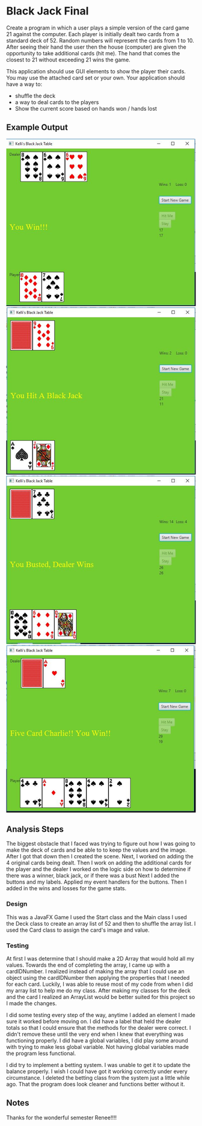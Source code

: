 # Black Jack Final

Create a program in which a user plays a simple version of the card game 21 against the computer. Each player is initially dealt two cards from a standard deck of 52. Random numbers will represent the cards from 1 to 10. After seeing their hand the user then the house (computer) are given the opportunity to take additional cards (hit me). The hand that comes the closest to 21 without exceeding 21 wins the game.

This application should use GUI elements to show the player their cards. You may use the attached card set or your own. Your application should have a way to:

- shuffle the deck
- a way to deal cards to the players
- Show the current score based on hands won / hands lost

## Example Output

![Sample Output](BlackJack\\images\\README.JPG)
![Sample Output](BlackJack\\images\\README2.JPG)
![Sample Output](BlackJack\\images\\README3.JPG)
![Sample Output](BlackJack\\images\\README4.JPG)

## Analysis Steps

The biggest obstacle that I faced was trying to figure out how I was going to make the deck of cards and be able to to keep the values and the image.
After I got that down then I created the scene. 
Next, I worked on adding the 4 original cards being dealt.
Then I work on adding the additional cards for the player and the dealer
I worked on the logic side on how to determine if there was a winner, black jack, or if there was a bust
Next I added the buttons and my labels. 
Applied my event handlers for the buttons.
Then I added in the wins and losses for the game stats. 

### Design

This was a JavaFX Game I used the Start class and the Main class
I used the Deck class to create an array list of 52 and then to shuffle the array list.
I used the Card class to assign the card's image and value.

### Testing
At first I was determine that I should make a 2D Array that would hold all my values. Towards the end of completing the array, I came up with a cardIDNumber.
I realized instead of making the array that I could use an object using the cardIDNumber then applying the properties that I needed for each card.
Luckily, I was able to reuse most of my code from when I did my array list to help me do my class.
After making my classes for the deck and the card I realized an ArrayList would be better suited for this project so I made the changes.

I did some testing every step of the way, anytime I added an element I made sure it worked before moving on. I did have a label that held the dealer totals
so that I could ensure that the methods for the dealer were correct. I didn't remove these until the very end when I knew that everything was functioning properly.
I did have a global variables, I did play some around with trying to make less global variable.
Not having global variables made the program less functional.

I did try to implement a betting system. I was unable to get it to update the balance properly. I wish I could have got it
working correctly under every circumstance. I deleted the betting class from the system just a little while ago. 
That the program does look cleaner and functions better without it.


## Notes
Thanks for the wonderful semester Renee!!!!
